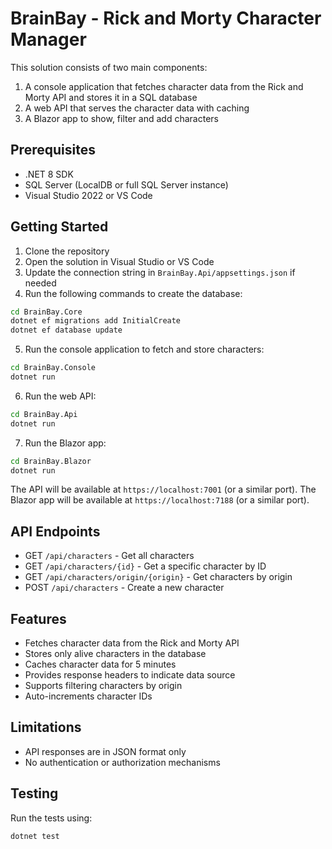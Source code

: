 # BrainBay - Rick and Morty Character Manager

This solution consists of two main components:
1. A console application that fetches character data from the Rick and Morty API and stores it in a SQL database
2. A web API that serves the character data with caching
3. A Blazor app to show, filter and add characters

## Prerequisites

- .NET 8 SDK
- SQL Server (LocalDB or full SQL Server instance)
- Visual Studio 2022 or VS Code

## Getting Started

1. Clone the repository
2. Open the solution in Visual Studio or VS Code
3. Update the connection string in `BrainBay.Api/appsettings.json` if needed
4. Run the following commands to create the database:

```bash
cd BrainBay.Core
dotnet ef migrations add InitialCreate
dotnet ef database update
```

5. Run the console application to fetch and store characters:

```bash
cd BrainBay.Console
dotnet run
```

6. Run the web API:

```bash
cd BrainBay.Api
dotnet run
```

7. Run the Blazor app:

```bash
cd BrainBay.Blazor
dotnet run
```

The API will be available at `https://localhost:7001` (or a similar port).
The Blazor app will be available at `https://localhost:7188` (or a similar port).

## API Endpoints

- GET `/api/characters` - Get all characters
- GET `/api/characters/{id}` - Get a specific character by ID
- GET `/api/characters/origin/{origin}` - Get characters by origin
- POST `/api/characters` - Create a new character

## Features

- Fetches character data from the Rick and Morty API
- Stores only alive characters in the database
- Caches character data for 5 minutes
- Provides response headers to indicate data source
- Supports filtering characters by origin
- Auto-increments character IDs

## Limitations

- API responses are in JSON format only
- No authentication or authorization mechanisms

## Testing

Run the tests using:

```bash
dotnet test
``` 